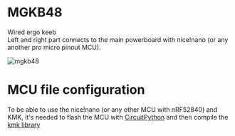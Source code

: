 # MGKB48
Wired ergo keeb <br>
Left and right part connects to the main powerboard with nice!nano (or any another pro micro pinout MCU). 

![mgkb48](https://github.com/BacaR00T/MGKB48/assets/81833517/83df6a31-fb3e-429e-8804-57d09a7955eb)


# MCU file configuration
To be able to use the nice!nano (or any other MCU with nRF52840) and KMK, it's needed to flash the MCU with [CircuitPython](https://learn.adafruit.com/welcome-to-circuitpython/installing-circuitpython) and then compile the [kmk library](https://kmkfw.io/docs/Getting_Started) 


